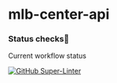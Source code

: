 # mlb-center-api

### Status checks👮
Current workflow status

[![GitHub Super-Linter](https://github.com/mlb-center/mlb-center-api/workflows/Lint%20Code%20Base/badge.svg)](https://github.com/marketplace/actions/super-linter)

